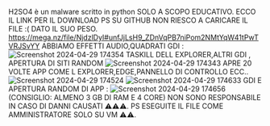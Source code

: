 H2SO4 è un malware scritto in python SOLO A SCOPO EDUCATIVO.
ECCO IL LINK PER IL DOWNLOAD PS SU GITHUB NON RIESCO A CARICARE IL FILE :( DATO IL SUO PESO.
https://mega.nz/file/NjdzlDyI#unfJjLsH9_ZDnVqPB7niPom2NMtYqW41tPwTVRJSvYY
ABBIAMO EFFETTI AUDIO,QUADRATI GDI :
![Screenshot 2024-04-29 174354](https://github.com/MATTIAloyoutuber/H2so4.exe/assets/164758246/e0e66ca2-d54b-4cc3-9ab9-786dca955811)
TASKILL DELL EXPLORER,ALTRI GDI , APERTURA DI SITI RANDOM
![Screenshot 2024-04-29 174343](https://github.com/MATTIAloyoutuber/H2so4.exe/assets/164758246/87969a3e-3064-4f4c-bc02-119face9db6c)
APRE 20 VOLTE APP COME L EXPLORER,EDGE,PANNELLO DI CONTROLLO ECC..
![Screenshot 2024-04-29 174524](https://github.com/MATTIAloyoutuber/H2so4.exe/assets/164758246/fb45d2ba-e546-4a56-b34f-73cc4ca154b3)
![Screenshot 2024-04-29 174633](https://github.com/MATTIAloyoutuber/H2so4.exe/assets/164758246/d29b0e22-3b82-43b8-b37b-8872ca05f040)
GDI E APERTURA RANDOM DI APP :
![Screenshot 2024-04-29 174656](https://github.com/MATTIAloyoutuber/H2so4.exe/assets/164758246/9a26bbb1-ba05-4333-80c3-0dba9dd62e43)
(CONSIGLIO: ALMENO 3 GB DI RAM E 4 CORE)
NON SONO RESPONSABILE IN CASO DI DANNI CAUSATI ⚠️⚠️⚠️.
PS ESEGUITE IL FILE COME AMMINISTRATORE SOLO SU VM ⚠️⚠️.
